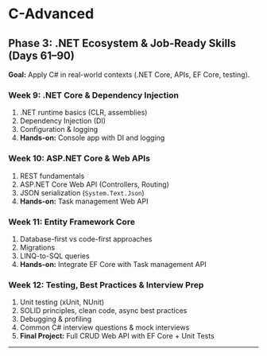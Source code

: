 # C-Advanced

## Phase 3: .NET Ecosystem & Job-Ready Skills (Days 61–90)
**Goal:** Apply C# in real-world contexts (.NET Core, APIs, EF Core, testing).

### Week 9: .NET Core & Dependency Injection
1. .NET runtime basics (CLR, assemblies)  
2. Dependency Injection (DI)  
3. Configuration & logging  
4. **Hands-on:** Console app with DI and logging  

### Week 10: ASP.NET Core & Web APIs
1. REST fundamentals  
2. ASP.NET Core Web API (Controllers, Routing)  
3. JSON serialization (`System.Text.Json`)  
4. **Hands-on:** Task management Web API  

### Week 11: Entity Framework Core
1. Database-first vs code-first approaches  
2. Migrations  
3. LINQ-to-SQL queries  
4. **Hands-on:** Integrate EF Core with Task management API  

### Week 12: Testing, Best Practices & Interview Prep
1. Unit testing (xUnit, NUnit)  
2. SOLID principles, clean code, async best practices  
3. Debugging & profiling  
4. Common C# interview questions & mock interviews  
5. **Final Project:** Full CRUD Web API with EF Core + Unit Tests  

---
